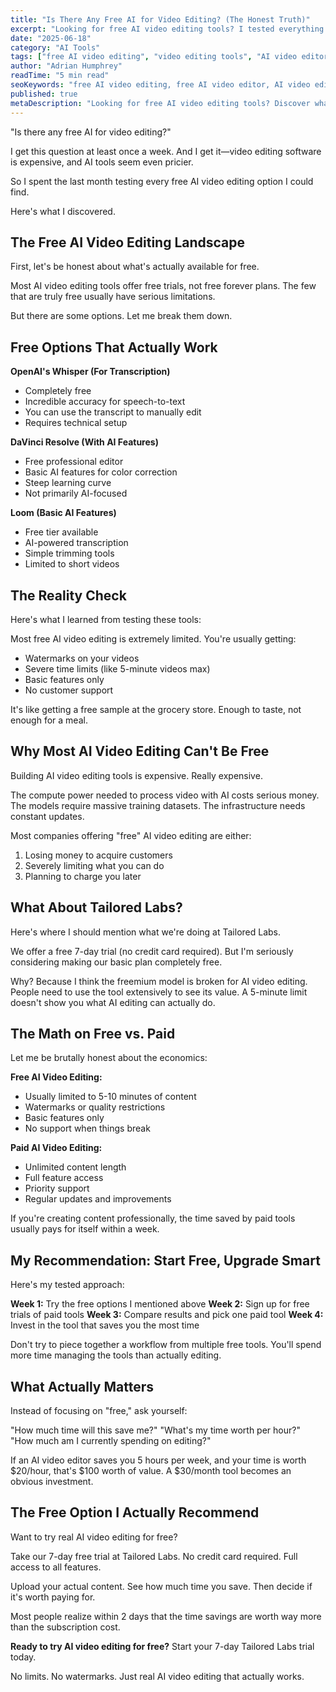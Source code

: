 ```yaml
---
title: "Is There Any Free AI for Video Editing? (The Honest Truth)"
excerpt: "Looking for free AI video editing tools? I tested everything available. Here's what actually works without breaking the bank."
date: "2025-06-18"
category: "AI Tools"
tags: ["free AI video editing", "video editing tools", "AI video editor", "free software", "content creation"]
author: "Adrian Humphrey"
readTime: "5 min read"
seoKeywords: "free AI video editing, free AI video editor, AI video editing free, best free AI video editor"
published: true
metaDescription: "Looking for free AI video editing tools? Discover what's actually available for free and which paid options are worth the investment."
---
```


"Is there any free AI for video editing?"

I get this question at least once a week. And I get it—video editing software is expensive, and AI tools seem even pricier.

So I spent the last month testing every free AI video editing option I could find.

Here's what I discovered.

## The Free AI Video Editing Landscape

First, let's be honest about what's actually available for free.

Most AI video editing tools offer free trials, not free forever plans. The few that are truly free usually have serious limitations.

But there are some options. Let me break them down.

## Free Options That Actually Work

**OpenAI's Whisper (For Transcription)**
- Completely free
- Incredible accuracy for speech-to-text
- You can use the transcript to manually edit
- Requires technical setup

**DaVinci Resolve (With AI Features)**
- Free professional editor
- Basic AI features for color correction
- Steep learning curve
- Not primarily AI-focused

**Loom (Basic AI Features)**
- Free tier available
- AI-powered transcription
- Simple trimming tools
- Limited to short videos

## The Reality Check

Here's what I learned from testing these tools:

Most free AI video editing is extremely limited. You're usually getting:
- Watermarks on your videos
- Severe time limits (like 5-minute videos max)
- Basic features only
- No customer support

It's like getting a free sample at the grocery store. Enough to taste, not enough for a meal.

## Why Most AI Video Editing Can't Be Free

Building AI video editing tools is expensive. Really expensive.

The compute power needed to process video with AI costs serious money. The models require massive training datasets. The infrastructure needs constant updates.

Most companies offering "free" AI video editing are either:
1. Losing money to acquire customers
2. Severely limiting what you can do
3. Planning to charge you later

## What About Tailored Labs?

Here's where I should mention what we're doing at Tailored Labs.

We offer a free 7-day trial (no credit card required). But I'm seriously considering making our basic plan completely free.

Why? Because I think the freemium model is broken for AI video editing. People need to use the tool extensively to see its value. A 5-minute limit doesn't show you what AI editing can actually do.

## The Math on Free vs. Paid

Let me be brutally honest about the economics:

**Free AI Video Editing:**
- Usually limited to 5-10 minutes of content
- Watermarks or quality restrictions
- Basic features only
- No support when things break

**Paid AI Video Editing:**
- Unlimited content length
- Full feature access
- Priority support
- Regular updates and improvements

If you're creating content professionally, the time saved by paid tools usually pays for itself within a week.

## My Recommendation: Start Free, Upgrade Smart

Here's my tested approach:

**Week 1:** Try the free options I mentioned above
**Week 2:** Sign up for free trials of paid tools
**Week 3:** Compare results and pick one paid tool
**Week 4:** Invest in the tool that saves you the most time

Don't try to piece together a workflow from multiple free tools. You'll spend more time managing the tools than actually editing.

## What Actually Matters

Instead of focusing on "free," ask yourself:

"How much time will this save me?"
"What's my time worth per hour?"
"How much am I currently spending on editing?"

If an AI video editor saves you 5 hours per week, and your time is worth $20/hour, that's $100 worth of value. A $30/month tool becomes an obvious investment.

## The Free Option I Actually Recommend

Want to try real AI video editing for free?

Take our 7-day free trial at Tailored Labs. No credit card required. Full access to all features.

Upload your actual content. See how much time you save. Then decide if it's worth paying for.

Most people realize within 2 days that the time savings are worth way more than the subscription cost.

**Ready to try AI video editing for free?** Start your 7-day Tailored Labs trial today.

No limits. No watermarks. Just real AI video editing that actually works.